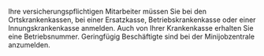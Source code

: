 Ihre versicherungspflichtigen Mitarbeiter müssen Sie bei den Ortskrankenkassen, bei einer Ersatzkasse, Betriebskrankenkasse oder einer Innungskrankenkasse anmelden. Auch von Ihrer Krankenkasse erhalten Sie eine Betriebsnummer. Geringfügig Beschäftigte sind bei der Minijobzentrale anzumelden.

